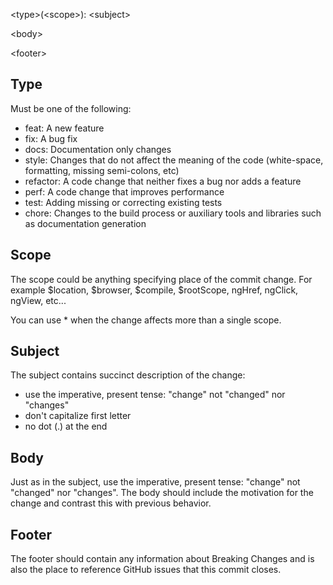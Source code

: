 \<type>(\<scope>): \<subject>

\<body>

\<footer>

## Type
Must be one of the following:

- feat: A new feature
- fix: A bug fix
- docs: Documentation only changes
- style: Changes that do not affect the meaning of the code (white-space, formatting, missing semi-colons, etc)
- refactor: A code change that neither fixes a bug nor adds a feature
- perf: A code change that improves performance
- test: Adding missing or correcting existing tests
- chore: Changes to the build process or auxiliary tools and libraries such as documentation generation
## Scope
The scope could be anything specifying place of the commit change. For example $location, $browser, $compile, $rootScope, ngHref, ngClick, ngView, etc...

You can use * when the change affects more than a single scope.

## Subject
The subject contains succinct description of the change:

- use the imperative, present tense: "change" not "changed" nor "changes"
- don't capitalize first letter
- no dot (.) at the end

## Body
Just as in the subject, use the imperative, present tense: "change" not "changed" nor "changes". The body should include the motivation for the change and contrast this with previous behavior.

## Footer
The footer should contain any information about Breaking Changes and is also the place to reference GitHub issues that this commit closes.
